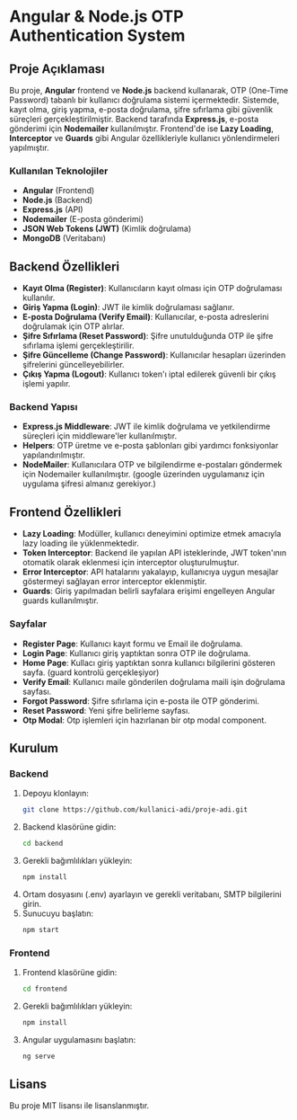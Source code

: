 # Angular & Node.js OTP Authentication System

## Proje Açıklaması

Bu proje, **Angular** frontend ve **Node.js** backend kullanarak, OTP (One-Time Password) tabanlı bir kullanıcı doğrulama sistemi içermektedir. Sistemde, kayıt olma, giriş yapma, e-posta doğrulama, şifre sıfırlama gibi güvenlik süreçleri gerçekleştirilmiştir. Backend tarafında **Express.js**, e-posta gönderimi için **Nodemailer** kullanılmıştır. Frontend'de ise **Lazy Loading**, **Interceptor** ve **Guards** gibi Angular özellikleriyle kullanıcı yönlendirmeleri yapılmıştır.

### Kullanılan Teknolojiler

- **Angular** (Frontend)
- **Node.js** (Backend)
- **Express.js** (API)
- **Nodemailer** (E-posta gönderimi)
- **JSON Web Tokens (JWT)** (Kimlik doğrulama)
- **MongoDB** (Veritabanı)

## Backend Özellikleri

- **Kayıt Olma (Register)**: Kullanıcıların kayıt olması için OTP doğrulaması kullanılır.
- **Giriş Yapma (Login)**: JWT ile kimlik doğrulaması sağlanır.
- **E-posta Doğrulama (Verify Email)**: Kullanıcılar, e-posta adreslerini doğrulamak için OTP alırlar.
- **Şifre Sıfırlama (Reset Password)**: Şifre unutulduğunda OTP ile şifre sıfırlama işlemi gerçekleştirilir.
- **Şifre Güncelleme (Change Password)**: Kullanıcılar hesapları üzerinden şifrelerini güncelleyebilirler.
- **Çıkış Yapma (Logout)**: Kullanıcı token'ı iptal edilerek güvenli bir çıkış işlemi yapılır.
  
### Backend Yapısı

- **Express.js Middleware**: JWT ile kimlik doğrulama ve yetkilendirme süreçleri için middleware'ler kullanılmıştır.
- **Helpers**: OTP üretme ve e-posta şablonları gibi yardımcı fonksiyonlar yapılandırılmıştır.
- **NodeMailer**: Kullanıcılara OTP ve bilgilendirme e-postaları göndermek için Nodemailer kullanılmıştır. (google üzerinden uygulamanız için uygulama şifresi almanız gerekiyor.)

## Frontend Özellikleri

- **Lazy Loading**: Modüller, kullanıcı deneyimini optimize etmek amacıyla lazy loading ile yüklenmektedir.
- **Token Interceptor**: Backend ile yapılan API isteklerinde, JWT token'ının otomatik olarak eklenmesi için interceptor oluşturulmuştur.
- **Error Interceptor**: API hatalarını yakalayıp, kullanıcıya uygun mesajlar göstermeyi sağlayan error interceptor eklenmiştir.
- **Guards**: Giriş yapılmadan belirli sayfalara erişimi engelleyen Angular guards kullanılmıştır.
  
### Sayfalar

- **Register Page**: Kullanıcı kayıt formu ve Email ile doğrulama.
- **Login Page**: Kullanıcı giriş yaptıktan sonra OTP ile doğrulama.
- **Home Page**: Kullacı giriş yaptıktan sonra kullanıcı bilgilerini gösteren sayfa. (guard kontrolü gerçekleşiyor)
- **Verify Email**: Kullanıcı maile gönderilen doğrulama maili işin doğrulama sayfası.
- **Forgot Password**: Şifre sıfırlama için e-posta ile OTP gönderimi.
- **Reset Password**: Yeni şifre belirleme sayfası.
- **Otp Modal**: Otp işlemleri için hazırlanan bir otp modal component.

## Kurulum

### Backend

1. Depoyu klonlayın:
    ```bash
    git clone https://github.com/kullanici-adi/proje-adi.git
    ```
2. Backend klasörüne gidin:
    ```bash
    cd backend
    ```
3. Gerekli bağımlılıkları yükleyin:
    ```bash
    npm install
    ```
4. Ortam dosyasını (.env) ayarlayın ve gerekli veritabanı, SMTP bilgilerini girin.
5. Sunucuyu başlatın:
    ```bash
    npm start
    ```

### Frontend

1. Frontend klasörüne gidin:
    ```bash
    cd frontend
    ```
2. Gerekli bağımlılıkları yükleyin:
    ```bash
    npm install
    ```
3. Angular uygulamasını başlatın:
    ```bash
    ng serve
    ```

## Lisans

Bu proje MIT lisansı ile lisanslanmıştır.
